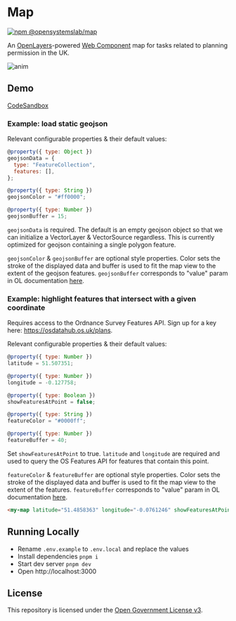 # Map

[![npm @opensystemslab/map](https://img.shields.io/npm/v/@opensystemslab/map?style=flat-square)](http://npm.im/@opensystemslab/map)

An [OpenLayers](https://openlayers.org/)-powered [Web Component](https://developer.mozilla.org/en-US/docs/Web/Web_Components) map for tasks related to planning permission in the UK.

![anim](https://user-images.githubusercontent.com/601961/128994212-11ffa793-5db4-4cac-a616-a2f949fe9360.gif)

## Demo

[CodeSandbox](https://codesandbox.io/s/confident-benz-rr0s9?file=/index.html)

### Example: load static geojson

Relevant configurable properties & their default values: 
```js
@property({ type: Object })
geojsonData = {
  type: "FeatureCollection",
  features: [],
};

@property({ type: String })
geojsonColor = "#ff0000";

@property({ type: Number })
geojsonBuffer = 15;
```

`geojsonData` is required. The default is an empty geojson object so that we can initialize a VectorLayer & VectorSource regardless. This is currently optimized for geojson containing a single polygon feature.

`geojsonColor` & `geojsonBuffer` are optional style properties. Color sets the stroke of the displayed data and buffer is used to fit the map view to the extent of the geojson features. `geojsonBuffer` corresponds to "value" param in OL documentation [here](https://openlayers.org/en/latest/apidoc/module-ol_extent.html).

### Example: highlight features that intersect with a given coordinate

Requires access to the Ordnance Survey Features API. Sign up for a key here: https://osdatahub.os.uk/plans. 

Relevant configurable properties & their default values: 
```js
@property({ type: Number })
latitude = 51.507351;

@property({ type: Number })
longitude = -0.127758;

@property({ type: Boolean })
showFeaturesAtPoint = false;

@property({ type: String })
featureColor = "#0000ff";

@property({ type: Number })
featureBuffer = 40;
```

Set `showFeaturesAtPoint` to true. `latitude` and `longitude` are required and used to query the OS Features API for features that contain this point.

`featureColor` & `featureBuffer` are optional style properties. Color sets the stroke of the displayed data and buffer is used to fit the map view to the extent of the features. `featureBuffer` corresponds to "value" param in OL documentation [here](https://openlayers.org/en/latest/apidoc/module-ol_extent.html).

```html
<my-map latitude="51.4858363" longitude="-0.0761246" showFeaturesAtPoint featureColor="#8a2be2" />
```

## Running Locally

- Rename `.env.example` to `.env.local` and replace the values
- Install dependencies `pnpm i`
- Start dev server `pnpm dev`
- Open http://localhost:3000

## License

This repository is licensed under the [Open Government License v3](http://www.nationalarchives.gov.uk/doc/open-government-licence/version/3/).
